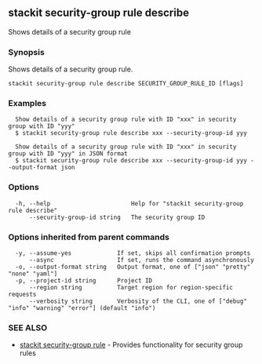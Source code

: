 ## stackit security-group rule describe

Shows details of a security group rule

### Synopsis

Shows details of a security group rule.

```
stackit security-group rule describe SECURITY_GROUP_RULE_ID [flags]
```

### Examples

```
  Show details of a security group rule with ID "xxx" in security group with ID "yyy"
  $ stackit security-group rule describe xxx --security-group-id yyy

  Show details of a security group rule with ID "xxx" in security group with ID "yyy" in JSON format
  $ stackit security-group rule describe xxx --security-group-id yyy --output-format json
```

### Options

```
  -h, --help                       Help for "stackit security-group rule describe"
      --security-group-id string   The security group ID
```

### Options inherited from parent commands

```
  -y, --assume-yes             If set, skips all confirmation prompts
      --async                  If set, runs the command asynchronously
  -o, --output-format string   Output format, one of ["json" "pretty" "none" "yaml"]
  -p, --project-id string      Project ID
      --region string          Target region for region-specific requests
      --verbosity string       Verbosity of the CLI, one of ["debug" "info" "warning" "error"] (default "info")
```

### SEE ALSO

* [stackit security-group rule](./stackit_security-group_rule.md)	 - Provides functionality for security group rules

